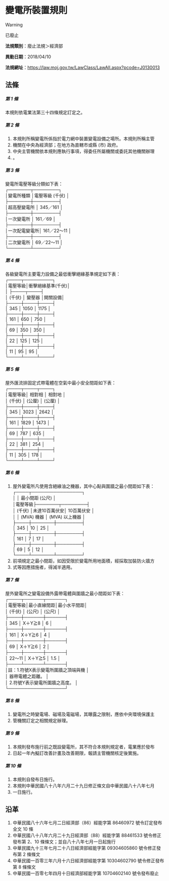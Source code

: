 # 變電所裝置規則


> [!WARNING]
> 已廢止


**法規類別**：廢止法規＞經濟部

**異動日期**：2018/04/10  

**法規網址**：https://law.moj.gov.tw/LawClass/LawAll.aspx?pcode=J0130013



## 法條
##### 第 1 條
本規則依電業法第三十四條規定訂定之。

##### 第 2 條
1. 本規則所稱變電所係指於電力網中裝置變電設備之場所。本規則所稱主管
1. 機關在中央為經濟部；在地方為直轄市或縣 (市) 政府。
1. 中央主管機關依本規則應執行事項，得委任所屬機關或委託其他機關辦理
1. 。

##### 第 3 條
變電所電壓等級分類如下表：  
            ┌───────┬────────┐  
            │變電所種類    │電壓等級 (千伏) │  
            ├───────┼────────┤  
            │超高壓變電所  │ 345／161       │  
            ├───────┼────────┤  
            │一次變電所    │ 161／69        │  
            ├───────┼────────┤  
            │一次配電變電所│ 161／22～11    │  
            ├───────┼────────┤  
            │二次變電所    │ 69／22～11     │  
            └───────┴────────┘

##### 第 4 條
各級變電所主要電力設備之最低衝擊絕緣基準規定如下表：  
            ┌────┬─────────┐  
            │電壓等級│衝擊絕緣基準(千伏)│  
            │        ├────┬────┤  
            │ (千伏) │ 變壓器 │開關設備│  
            ├────┼────┼────┤  
            │  345   │  1050  │  1175  │  
            ├────┼────┼────┤  
            │  161   │   650  │   750  │  
            ├────┼────┼────┤  
            │   69   │   350  │   350  │  
            ├────┼────┼────┤  
            │   22   │   125  │   125  │  
            ├────┼────┼────┤  
            │   11   │    95  │    95  │  
            └────┴────┴────┘

##### 第 5 條
屋外匯流排固定式帶電體在空氣中最小安全間距如下表：  
            ┌────┬────┬────┐  
            │電壓等級│ 相對相 │ 相對地 │  
            │ (千伏) │ (公厘) │ (公厘) │  
            ├────┼────┼────┤  
            │  345   │  3023  │  2642  │  
            ├────┼────┼────┤  
            │  161   │  1829  │  1473  │  
            ├────┼────┼────┤  
            │   69   │   787  │   635  │  
            ├────┼────┼────┤  
            │   22   │   381  │   254  │  
            ├────┼────┼────┤  
            │   11   │   305  │   178  │  
            └────┴────┴────┘

##### 第 6 條
1. 屋外變電所凡使用含絕緣油之機器，其中心點與圍牆之最小間距如下表：  
            ┌────┬────────────────┐  
            │        │        最小間距 (公尺)         │  
            │電壓等級├───────┬────────┤  
            │ (千伏) │未達10百萬伏安│   10百萬伏安   │  
            │        │ (MVA) 機器   │ (MVA) 以上機器 │  
            ├────┼───────┼────────┤  
            │  345   │      10      │       25       │  
            ├────┼───────┼────────┤  
            │  161   │       7      │       17       │  
            ├────┼───────┼────────┤  
            │   69   │       5      │       12       │  
            └────┴───────┴────────┘
1. 前項規定之最小間距，如因受限於變電所用地面積，經採取加裝防火牆方
1. 式等因應措施者，得減半適用。

##### 第 7 條
屋外變電所之變電設備外露帶電體與圍牆之最小間距如下表：  
            ┌────┬──────┬──────┐  
            │電壓等級│最小直線間距│最小水平間距│  
            │ (千伏) │   (公尺)   │   (公尺)   │  
            ├────┼──────┼──────┤  
            │  345   │  X＋Y≧8   │     6      │  
            ├────┼──────┼──────┤  
            │  161   │  X＋Y≧6   │     4      │  
            ├────┼──────┼──────┤  
            │   69   │  X＋Y≧6   │     2      │  
            ├────┼──────┼──────┤  
            │ 22～11 │  X＋Y≧5   │     1.5    │  
            ├────┴──────┴──────┤  
            │註：1.符號X表示變電所圍牆之頂端與機 │  
            │      器帶電體之距離。              │  
            │    2.符號Y表示變電所圍牆之高度。   │  
            └──────────────────┘

##### 第 8 條
1. 變電所之時變電場、磁場及電磁場，其曝露之限制，應依中央環境保護主
1. 管機關訂定之相關規定辦理。

##### 第 9 條
1. 本規則發布施行前之既設變電所，其不符合本規則規定者，電業應於發布
1. 日起一年內擬訂改善計畫及改善期限，報請主管機關核定後實施。

##### 第 10 條
1. 本規則自發布日施行。
1. 本規則中華民國八十八年六月二十九日修正條文自中華民國八十八年七月
1. 一日施行。

## 沿革
1. 中華民國八十六年七月二日經濟部（86）經能字第 86460972 號令訂定發布全文 10 條
1. 中華民國八十八年六月二十九日經濟部（88）經能字第 88461533 號令修正發布第 2、10  條條文；並自八十八年七月一日起施行
1. 中華民國九十三年七月二十八日經濟部經能字第 09304605860  號令修正發布第 2  條條文
1. 中華民國一百零三年六月十六日經濟部經能字第 10304602790  號令修正發布第 8  條條文
1. 中華民國一百零七年四月十日經濟部經能字第 10704602140  號令發布廢止
